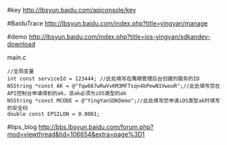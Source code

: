 #key
http://lbsyun.baidu.com/apiconsole/key

#BaiduTrace
http://lbsyun.baidu.com/index.php?title=yingyan/manage

#demo
http://lbsyun.baidu.com/index.php?title=ios-yingyan/sdkandev-download

main.c
```
//全局变量
int const serviceId = 123444; //此处填写在鹰眼管理后台创建的服务的ID
NSString *const AK = @"fqw667wRwVvKM3MFTsqn4bPewN1VwooR";//此处填写您在API控制台申请得到的ak，该ak必须为iOS类型的ak
NSString *const MCODE = @"YingYanSDKDemo";//此处填写您申请iOS类型ak时填写的安全码
double const EPSILON = 0.0001;

```

#tips_blog
http://bbs.lbsyun.baidu.com/forum.php?mod=viewthread&tid=106654&extra=page%3D1

